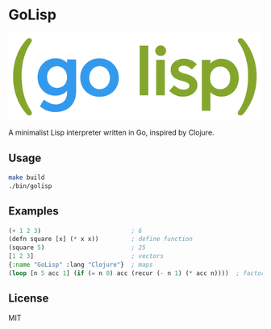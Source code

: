 # GoLisp

![GoLisp logo](./docs/img/golisp-logo.png)

A minimalist Lisp interpreter written in Go, inspired by Clojure.

## Usage

```bash
make build
./bin/golisp
```

## Examples

```lisp
(+ 1 2 3)                         ; 6
(defn square [x] (* x x))         ; define function
(square 5)                        ; 25
[1 2 3]                           ; vectors
{:name "GoLisp" :lang "Clojure"}  ; maps
(loop [n 5 acc 1] (if (= n 0) acc (recur (- n 1) (* acc n))))  ; factorial
```

## License

MIT
